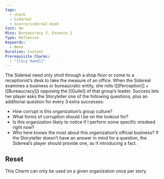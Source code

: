 ```yaml
---
tags:
  - charm
  - Sidereal
  - source/sidereal-book
Cost: 4m
Mins: Bureaucracy 3, Essence 1
Type: Reflexive
Keywords:
  - None
Duration: Instant
Prerequisite Charms:
  - "[[Icy Hand]]"
---
```

The Sidereal need only stroll through a shop floor or come to a receptionist’s desk to take the measure of an office. When the Sidereal examines a business or bureaucratic entity, she rolls ([[Perception]] + [[Bureaucracy]]) opposing the [[Guile]] of that group’s leader. Success lets her player asks the Storyteller one of the following questions, plus an additional question for every 3 extra successes: 
-  How corrupt is this organization’s group culture? 
-  What forms of corruption should I be on the lookout for? 
-  Is this organization likely to notice if I perform some specific misdeed right now? 
-  Who here knows the most about this organization’s official business? If the Storyteller doesn’t have an answer in mind for a question, the Sidereal’s player should provide one, as if introducing a fact. 
## Reset
This Charm can only be used on a given organization once per story.